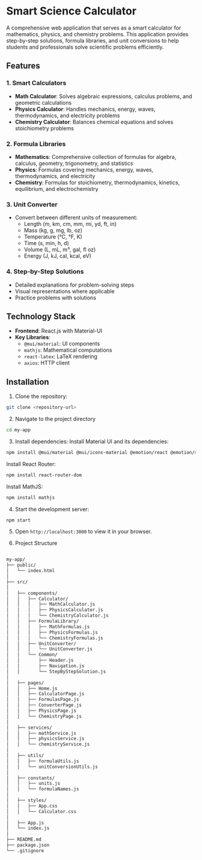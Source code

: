 # Smart Science Calculator

A comprehensive web application that serves as a smart calculator for mathematics, physics, and chemistry problems. This application provides step-by-step solutions, formula libraries, and unit conversions to help students and professionals solve scientific problems efficiently.

## Features

### 1. Smart Calculators
- **Math Calculator**: Solves algebraic expressions, calculus problems, and geometric calculations
- **Physics Calculator**: Handles mechanics, energy, waves, thermodynamics, and electricity problems
- **Chemistry Calculator**: Balances chemical equations and solves stoichiometry problems

### 2. Formula Libraries
- **Mathematics**: Comprehensive collection of formulas for algebra, calculus, geometry, trigonometry, and statistics
- **Physics**: Formulas covering mechanics, energy, waves, thermodynamics, and electricity
- **Chemistry**: Formulas for stoichiometry, thermodynamics, kinetics, equilibrium, and electrochemistry

### 3. Unit Converter
- Convert between different units of measurement:
  - Length (m, km, cm, mm, mi, yd, ft, in)
  - Mass (kg, g, mg, lb, oz)
  - Temperature (°C, °F, K)
  - Time (s, min, h, d)
  - Volume (L, mL, m³, gal, fl oz)
  - Energy (J, kJ, cal, kcal, eV)

### 4. Step-by-Step Solutions
- Detailed explanations for problem-solving steps
- Visual representations where applicable
- Practice problems with solutions

## Technology Stack

- **Frontend**: React.js with Material-UI
- **Key Libraries**:
  - `@mui/material`: UI components
  - `mathjs`: Mathematical computations
  - `react-latex`: LaTeX rendering
  - `axios`: HTTP client

## Installation

1. Clone the repository:
```bash
git clone <repository-url>
```
2. Navigate to the project directory

```bash
cd my-app
```

3. Install dependencies:
Install Material UI and its dependencies:

```bash
npm install @mui/material @mui/icons-material @emotion/react @emotion/styled
```
Install React Router:

```bash
npm install react-router-dom
```
Install MathJS:
```bash
npm install mathjs
```

4. Start the development server:
```bash
npm start
```


5. Open `http://localhost:3000` to view it in your browser.


6. Project Structure
```bash

my-app/
├── public/
│   └── index.html
│
├── src/
│
│   ├── components/
│   │   ├── Calculator/
│   │   │   ├── MathCalculator.js
│   │   │   ├── PhysicsCalculator.js
│   │   │   └── ChemistryCalculator.js
│   │   ├── FormulaLibrary/
│   │   │   ├── MathFormulas.js
│   │   │   ├── PhysicsFormulas.js
│   │   │   └── ChemistryFormulas.js
│   │   ├── UnitConverter/
│   │   │   └── UnitConverter.js
│   │   └── Common/
│   │       ├── Header.js
│   │       ├── Navigation.js
│   │       └── StepByStepSolution.js
│
│   ├── pages/
│   │   ├── Home.js
│   │   ├── CalculatorPage.js
│   │   ├── FormulasPage.js
│   │   ├── ConverterPage.js
│   │   ├── PhysicsPage.js
│   │   └── ChemistryPage.js
│
│   ├── services/
│   │   ├── mathService.js
│   │   ├── physicsService.js
│   │   └── chemistryService.js
│
│   ├── utils/
│   │   ├── formulaUtils.js
│   │   └── unitConversionUtils.js
│
│   ├── constants/
│   │   ├── units.js
│   │   └── formulaNames.js
│
│   ├── styles/
│   │   ├── App.css
│   │   └── Calculator.css
│
│   ├── App.js
│   └── index.js
│
├── README.md
├── package.json
└── .gitignore
```